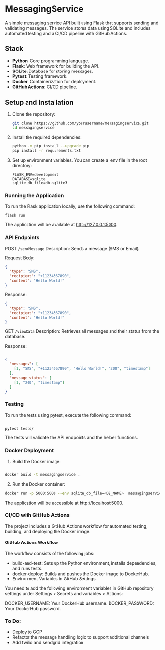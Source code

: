 # MessagingService

A simple messaging service API built using Flask that supports sending and validating messages. The service stores data using SQLite and includes automated testing and a CI/CD pipeline with GitHub Actions.

## Stack

- **Python**: Core programming language.
- **Flask**: Web framework for building the API.
- **SQLite**: Database for storing messages.
- **Pytest**: Testing framework.
- **Docker**: Containerization for deployment.
- **GitHub Actions**: CI/CD pipeline.

## Setup and Installation

1. Clone the repository:

   ```bash
   git clone https://github.com/yourusername/messagingservice.git
   cd messagingservice
   ```

2. Install the required dependencies:
   ```bash
   python -m pip install --upgrade pip
   pip install -r requirements.txt
   ```
3. Set up environment variables. You can create a .env file in the root directory:
   ```env
   FLASK_ENV=development
   DATABASE=sqlite
   sqlite_db_file=db.sqlite3
   ```

### Running the Application
   To run the Flask application locally, use the following command:
   ```bash
   flask run
   ```
   The application will be available at http://127.0.0.1:5000.


### API Endpoints
POST ```/sendMessage```
Description: Sends a message (SMS or Email).

Request Body:
```json
{
  "type": "SMS",
  "recipient": "+11234567890",
  "content": "Hello World!"
}
```
Response:
```json
{
  "type": "SMS",
  "recipient": "+11234567890",
  "content": "Hello World!"
}
```
GET ```/viewData```
Description: Retrieves all messages and their status from the database.

Response:
```json

{
  "messages": [
    [1, "SMS", "+11234567890", "Hello World!", "200", "timestamp"]
  ],
  "message_status": [
    [1, "200", "timestamp"]
  ]
}
```

### Testing
To run the tests using pytest, execute the following command:

```bash

pytest tests/
```
The tests will validate the API endpoints and the helper functions.

### Docker Deployment
1. Build the Docker image:

```bash

docker build -t messagingservice .
```

2. Run the Docker container:
```bash
docker run -p 5000:5000 --env sqlite_db_file=<DB_NAME>  messagingservice
```
The application will be accessible at http://localhost:5000.

### CI/CD with GitHub Actions
The project includes a GitHub Actions workflow for automated testing, building, and deploying the Docker image.

#### GitHub Actions Workflow
The workflow consists of the following jobs:
 - build-and-test: Sets up the Python environment, installs dependencies, and runs tests.
 - docker-deploy: Builds and pushes the Docker image to DockerHub.
 - Environment Variables in GitHub Settings

You need to add the following environment variables in GitHub repository settings under Settings > Secrets and variables > Actions:

DOCKER_USERNAME: Your DockerHub username.
DOCKER_PASSWORD: Your DockerHub password.

### To Do:
- Deploy to GCP
- Refactor the message handling logic to support additional channels
- Add twilio and sendgrid integration
